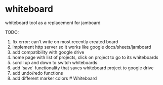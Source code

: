 # whiteboard
whiteboard tool as a replacement for jamboard

TODO: 
1) fix error: can't write on most recently created board
2) implement http server so it works like google docs/sheets/jamboard
3) add compatibility with google drive
4) home page with list of projects, click on project to go to its whiteboards
5) scroll up and down to switch whiteboards
6) add 'save' functionality that saves whiteboard project to google drive
7) add undo/redo functions
8) add different marker colors
#   W h i t e b o a r d 
 
 
